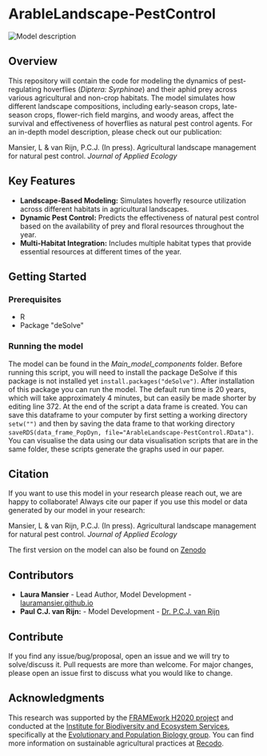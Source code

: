 # ArableLandscape-PestControl

![Model description](https://github.com/user-attachments/assets/20394839-a73e-4bcc-9e45-5a9dc866cf2f)

## Overview
This repository will contain the code for modeling the dynamics of pest-regulating hoverflies (*Diptera: Syrphinae*) and their aphid prey across various agricultural and non-crop habitats. The model simulates how different landscape compositions, including early-season crops, late-season crops, flower-rich field margins, and woody areas, affect the survival and effectiveness of hoverflies as natural pest control agents.
For an in-depth model description, please check out our publication: 

Mansier, L & van Rijn, P.C.J. (In press). Agricultural landscape management for natural pest control. *Journal of Applied Ecology*

## Key Features
- **Landscape-Based Modeling:** Simulates hoverfly resource utilization across different habitats in agricultural landscapes.
- **Dynamic Pest Control:** Predicts the effectiveness of natural pest control based on the availability of prey and floral resources throughout the year.
- **Multi-Habitat Integration:** Includes multiple habitat types that provide essential resources at different times of the year.

## Getting Started
### Prerequisites
- R
- Package "deSolve"

### Running the model
The model can be found in the *Main_model_components* folder. Before running this script, you will need to install the package DeSolve if this package is not installed yet `install.packages("deSolve")`. After installation of this package you can run the model. The default run time is 20 years, which will take approximately 4 minutes, but can easily be made shorter by editing line 372. At the end of the script a data frame is created. You can save this dataframe to your computer by first setting a working directory `setw("")` and then by saving the data frame to that working directory `saveRDS(data_frame_PopDyn, file="ArableLandscape-PestControl.RData")`. You can visualise the data using our data visualisation scripts that are in the same folder, these scripts generate the graphs used in our paper.

## Citation
If you want to use this model in your research please reach out, we are happy to collaborate!
Always cite our paper if you use this model or data generated by our model in your research:

Mansier, L & van Rijn, P.C.J. (In press). Agricultural landscape management for natural pest control. *Journal of Applied Ecology*

The first version on the model can also be found on [Zenodo](https://zenodo.org/records/13736744)

## Contributors
- **Laura Mansier** - Lead Author, Model Development - [lauramansier.github.io](https://lauramansier.github.io/)
- **Paul C.J. van Rijn:** - Model Development - [Dr. P.C.J. van Rijn](https://www.uva.nl/en/profile/r/i/p.c.j.vanrijn/p.c.j.vanrijn.html)

## Contribute
If you find any issue/bug/proposal, open an issue and we will try to solve/discuss it.
Pull requests are more than welcome. For major changes, please open an issue first to discuss what you would like to change. 

## Acknowledgments
This research was supported by the [FRAMEwork H2020 project](https://www.framework-biodiversity.eu/) and conducted at the [Institute for Biodiversity and Ecosystem Services](https://ibed.uva.nl/), specifically at the [Evolutionary and Population Biology group](https://ibed.uva.nl/content/research-departments/epb/epb.html). You can find more information on sustainable agricultural practices at [Recodo](https://recodo.io/).






